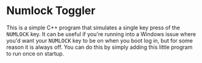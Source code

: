 # Numlock Toggler
 
This is a simple C++ program that simulates a single key press of the <kbd>NUMLOCK</kbd> key. It can be useful if you're running into a Windows issue where you'd want your <kbd>NUMLOCK</kbd> key to be on when you boot log in, but for some reason it is always off. You can do this by simply adding this little program to run once on startup.

